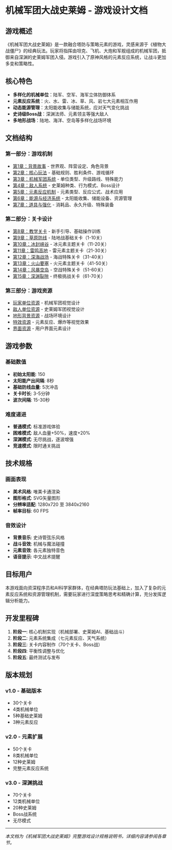 # 机械军团大战史莱姆 - 游戏设计文档

## 游戏概述

《机械军团大战史莱姆》是一款融合塔防与策略元素的游戏，灵感来源于《植物大战僵尸》的经典玩法。玩家将指挥由坦克、飞机、大炮和军舰组成的机械军团，抵御来自深渊的史莱姆军团入侵。游戏引入了原神风格的元素反应系统，让战斗更加多变和策略性。

## 核心特色

- **多样化的机械单位**：陆军、空军、海军立体防御体系
- **元素反应系统**：火、水、雷、冰、草、风、岩七大元素相互作用
- **动态能源管理**：太阳能收集与储能系统，应对天气变化挑战
- **史诗级Boss战**：深渊法师、元素领主等强大敌人
- **多地形战场**：陆地、海洋、空岛等多样化战场环境

## 文档结构

### 第一部分：游戏机制

- [第1章：背景故事](chapter1.md) - 世界观、阵营设定、角色背景
- [第2章：核心玩法](chapter2.md) - 基础规则、胜利条件、游戏循环
- [第3章：机械军团系统](chapter3.md) - 单位类型、升级路线、特殊能力
- [第4章：敌人系统](chapter4.md) - 史莱姆种类、行为模式、Boss设计
- [第5章：元素反应机制](chapter5.md) - 元素类型、反应公式、战术应用
- [第6章：能源与经济系统](chapter6.md) - 太阳能收集、储能设备、资源管理
- [第7章：道具与强化](chapter7.md) - 消耗品、永久升级、特殊装备

### 第二部分：关卡设计

- [第8章：教学关卡](chapter8.md) - 新手引导、基础操作训练
- [第9章：草原防线](chapter9.md) - 陆地战基础关卡（1-10关）
- [第10章：冰封峡谷](chapter10.md) - 冰元素主题关卡（11-20关）
- [第11章：雷鸣高地](chapter11.md) - 雷元素主题关卡（21-30关）
- [第12章：深海战场](chapter12.md) - 海战特殊关卡（31-40关）
- [第13章：火山要塞](chapter13.md) - 火元素主题关卡（41-50关）
- [第14章：风暴空岛](chapter14.md) - 空战特殊关卡（51-60关）
- [第15章：深渊裂隙](chapter15.md) - 终极挑战关卡（61-70关）

### 第三部分：游戏资源

- [玩家单位资源](assets/player.html) - 机械军团视觉设计
- [敌人单位资源](assets/enemy.html) - 史莱姆军团视觉设计
- [地形背景资源](assets/background.html) - 战场环境设计
- [特效资源](assets/effects.html) - 元素反应、爆炸等视觉效果
- [界面资源](assets/ui.html) - 用户界面元素设计

## 游戏参数

### 基础数值
- **初始太阳能**: 150
- **太阳能产出间隔**: 8秒
- **基础防线血量**: 5次冲击
- **关卡时长**: 3-5分钟
- **波次间隔**: 15-30秒

### 难度递进
- **普通模式**: 标准游戏体验
- **困难模式**: 敌人血量+50%，速度+20%
- **深渊模式**: 无尽挑战，逐波增强
- **竞速模式**: 限时通关挑战

## 技术规格

### 画面表现
- **美术风格**: 唯美卡通渲染
- **图形格式**: SVG矢量图形
- **分辨率适配**: 1280x720 至 3840x2160
- **帧率目标**: 60 FPS

### 音效设计
- **背景音乐**: 史诗管弦乐风格
- **战斗音效**: 机械与魔法碰撞
- **元素音效**: 各元素独特音色
- **语音提示**: 中文战术提醒

## 目标用户

本游戏面向资深程序员和AI科学家群体，在经典塔防玩法基础上，加入了复杂的元素反应系统和资源管理机制，需要玩家进行深度策略思考和精确计算，充分发挥逻辑分析能力。

## 开发里程碑

1. **阶段一**: 核心机制实现（机械部署、史莱姆AI、基础战斗）
2. **阶段二**: 元素系统集成（七元素反应、天气系统）
3. **阶段三**: 关卡内容制作（70个关卡、Boss战）
4. **阶段四**: 平衡性调整与优化
5. **阶段五**: 最终测试与发布

## 版本规划

### v1.0 - 基础版本
- 30个关卡
- 4类机械单位
- 5种基础史莱姆
- 3种元素反应

### v2.0 - 元素扩展
- 50个关卡
- 8类机械单位
- 12种史莱姆
- 完整元素反应系统

### v3.0 - 深渊挑战
- 70个关卡
- 12类机械单位
- 20种史莱姆
- Boss战系统
- 无尽模式

---

*本文档为《机械军团大战史莱姆》完整游戏设计规格说明书，详细内容请参阅各章节。*